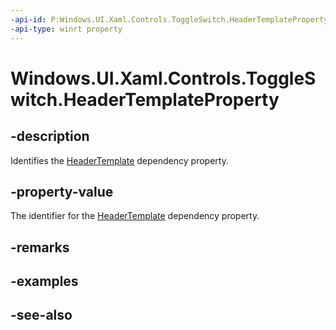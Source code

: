 ```yaml
---
-api-id: P:Windows.UI.Xaml.Controls.ToggleSwitch.HeaderTemplateProperty
-api-type: winrt property
---
```


<!-- Property syntax
public Windows.UI.Xaml.DependencyProperty HeaderTemplateProperty { get; }
-->

# Windows.UI.Xaml.Controls.ToggleSwitch.HeaderTemplateProperty

## -description
Identifies the [HeaderTemplate](toggleswitch_headertemplate.md) dependency property.



## -property-value
The identifier for the [HeaderTemplate](toggleswitch_headertemplate.md) dependency property.

## -remarks

## -examples

## -see-also
